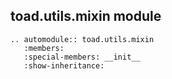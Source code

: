 ## toad.utils.mixin module

```eval_rst
.. automodule:: toad.utils.mixin
   :members:
   :special-members: __init__
   :show-inheritance:
```
